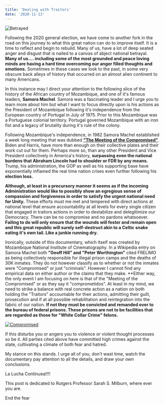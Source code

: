 ```yaml
---
title: 'Dealing with Traitors'
date: '2020-11-13'
---
```


![Betrayed](/images/compromised.jpg "Traitors")

Following the 2020 general election, we have come to another fork in the road on this journey to what this great nation
can do to improve itself. It is a time to reflect and begin to rebuild. Many of us, have a lot of deep seated anger and  disgust that is
nailed to a canvas of abject national betrayal. **Many of us.... including some of the most grounded and peace loving minds
are having a  hard time overcoming our anger filled thoughts and emotions.** Sometimes in these cases we look to the past,
in some very obscure back alleys of history that occurred on an almost alien continent to many Americans.

In this instance may I direct your attention to the following slice of the history of the African country of Mozambique, and
one of it's famous leaders, **Samora Machel**. Samora was a fascinating leader and I urge you to learn more about him but what I want to focus directly upon is his actions as the President of
Mozambique following it's independence from the European country of Portugal in July of 1975. Prior to this Mozambique was a Portuguese
colonial territory. Portugal governed Mozambique with an iron fist and a legacy of brutality during it's rule of the colony.

Following Mozambique's independence, in 1982 Samora Machel established a week long meeting that was dubbed [**"The Meeting of the Compromised"**](https://www.mozambiquehistory.net/comprometidos.php). Biden and Harris, have more than enough on their collective plates and their work cut out for them. Perhaps more so, than any other President and Vice President collectively in America's history, **surpassing even the national burdens that Abraham Lincoln had to shoulder or FDR by any means.** Trump, his administration, the GOP as well as his supporting base have exponentially inflamed the real time nation crises even further following his **election loss.**

**Although, at least in a precursory manner it seems as if the incoming Administration would like to possibly show an egregious sense of compassion and forgiveness in order to satisfy the urgent national need for Unity.** These efforts must me met and tempered with direct actions at national level that ensure accountability at all levels for every single citizen that engaged in traitors actions in order to destabilize and delegitimize our Democracy. There can be no compromise and no pardons whatsoever. **Failing to do will only ensure that the wounds will fester and remain open and this great republic will surely self-destruct akin to a Celtic snake eating it's own tail. Like a junkie running dry.**

Ironically, outside of this documentary, which itself was created by Mozambique National Institute of Cinematography. In a Wikipedia entry on Samora Machel both **"Geoff Hill" and "Peter Worthington"** cited FRELIMO as being collectively responsible for illegal prison camps and the deaths of 30K inmates. They do not however classify as to whether or not the inmates were "Compromised" or just "criminals". However I cannot find any empirical data on either author or the claims that they make. **Either way, the only event I am focusing on here is that of the "Meeting of the Compromised" or as they say it "comprometidos". At least in my mind, we need to strike a balance with real concrete action as a nation on both holding the "Traitors" accountable for their actions, admitting their guilt, prosecution and if at all possible rehabilitation and reintegration into the fabric of our nation. **If not they must be convicted and remanded over to the bureau of federal prisons. These prisons are not to be facilities that are regarded as those for "White Collar Crime" felons.**

[![Compromised](https://img.youtube.com/vi/aRFH1pWDJr0/0.jpg)](https://www.youtube.com/watch?v=aRFH1pWDJr0 "The Meeting of The Compromised")

If this disturbs you or angers you to violence or violent thought processes so be it. All parties cited above have committed high crimes against the state, cultivating a climate of both fear and hatred.

My stance on this stands. I urge all of you, don't wast time, watch the documentary pay attention to all the details, and draw your own conclusions.

La Lucha Continuea!!!!

This post is dedicated to Rutgers Professor Sarah S. Milburn, where ever you are.

End the fear